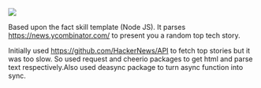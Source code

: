 
<img src="https://m.media-amazon.com/images/G/01/mobile-apps/dex/alexa/alexa-skills-kit/tutorials/fact/header._TTH_.png" />

Based upon the fact skill template (Node JS). It parses https://news.ycombinator.com/ to present you a random top tech story.

Initially used https://github.com/HackerNews/API to fetch top stories but it was too slow.
So used request and cheerio packages to get html and parse text respectively.Also used deasync package to turn async function into sync.
